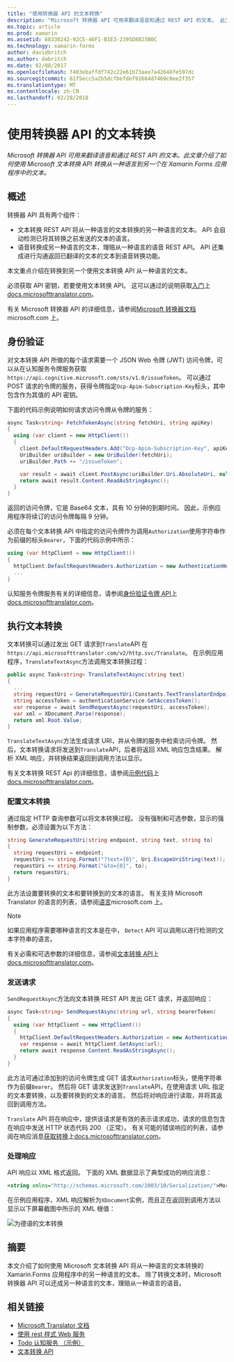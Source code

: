 ```yaml
---
title: "使用转换器 API 的文本转换"
description: "Microsoft 转换器 API 可用来翻译语音和通过 REST API 的文本。 此文章介绍了如何使用 Microsoft 文本转换 API 转换从一种语言到另一个在 Xamarin.Forms 应用程序中的文本。"
ms.topic: article
ms.prod: xamarin
ms.assetid: 68330242-92C5-46F1-B1E3-2395D8823B0C
ms.technology: xamarin-forms
author: davidbritch
ms.author: dabritch
ms.date: 02/08/2017
ms.openlocfilehash: f403ebaffdf742c22e61b73aee7a42648fe597dc
ms.sourcegitcommit: 61f5ecc5a2b5dcfbefdef91664d7460c0ee2f357
ms.translationtype: MT
ms.contentlocale: zh-CN
ms.lasthandoff: 02/28/2018
---
```

# <a name="text-translation-using-the-translator-api"></a>使用转换器 API 的文本转换

_Microsoft 转换器 API 可用来翻译语音和通过 REST API 的文本。此文章介绍了如何使用 Microsoft 文本转换 API 转换从一种语言到另一个在 Xamarin.Forms 应用程序中的文本。_

## <a name="overview"></a>概述

转换器 API 具有两个组件：

- 文本转换 REST API 将从一种语言的文本转换的另一种语言的文本。 API 会自动检测已将其转换之前发送的文本的语言。
- 语音转换成另一种语言的文本，理赔从一种语言的语音 REST API。 API 还集成进行沟通返回已翻译的文本的文本到语音转换功能。

本文重点介绍在转换到另一个使用文本转换 API 从一种语言的文本。

必须获取 API 密钥，若要使用文本转换 API。 这可以通过的说明获取[入门](http://docs.microsofttranslator.com/text-translate.html)上[docs.microsofttranslator.com](http://docs.microsofttranslator.com/)。

有关 Microsoft 转换器 API 的详细信息，请参阅[Microsoft 转换器文档](https://www.microsoft.com/cognitive-services/translator-api/documentation/TranslatorInfo/overview)microsoft.com 上。

## <a name="authentication"></a>身份验证

对文本转换 API 所做的每个请求需要一个 JSON Web 令牌 (JWT) 访问令牌，可以从在认知服务令牌服务获取`https://api.cognitive.microsoft.com/sts/v1.0/issueToken`。 可以通过 POST 请求的令牌的服务，获得令牌指定`Ocp-Apim-Subscription-Key`标头，其中包含作为其值的 API 密钥。

下面的代码示例说明如何请求访问令牌从令牌的服务：

```csharp
async Task<string> FetchTokenAsync(string fetchUri, string apiKey)
{
  using (var client = new HttpClient())
  {
    client.DefaultRequestHeaders.Add("Ocp-Apim-Subscription-Key", apiKey);
    UriBuilder uriBuilder = new UriBuilder(fetchUri);
    uriBuilder.Path += "/issueToken";

    var result = await client.PostAsync(uriBuilder.Uri.AbsoluteUri, null);
    return await result.Content.ReadAsStringAsync();
  }
}
```

返回的访问令牌，它是 Base64 文本，具有 10 分钟的到期时间。 因此，示例应用程序将续订的访问令牌每隔 9 分钟。

必须在每个文本转换 API 中指定的访问令牌作为调用`Authorization`使用字符串作为前缀的标头`Bearer`，下面的代码示例中所示：

```csharp
using (var httpClient = new HttpClient())
{
  httpClient.DefaultRequestHeaders.Authorization = new AuthenticationHeaderValue("Bearer", bearerToken);
  ...
}  
```

认知服务令牌服务有关的详细信息，请参阅[身份验证令牌 API](http://docs.microsofttranslator.com/oauth-token.html)上[docs.microsofttranslator.com](http://docs.microsofttranslator.com/)。

## <a name="performing-text-translation"></a>执行文本转换

文本转换可以通过发出 GET 请求到`Translate`API 在`https://api.microsofttranslator.com/v2/http.svc/Translate`。 在示例应用程序，`TranslateTextAsync`方法调用文本转换过程：

```csharp
public async Task<string> TranslateTextAsync(string text)
{
  ...
  string requestUri = GenerateRequestUri(Constants.TextTranslatorEndpoint, text, "en", "de");
  string accessToken = authenticationService.GetAccessToken();
  var response = await SendRequestAsync(requestUri, accessToken);
  var xml = XDocument.Parse(response);
  return xml.Root.Value;
}
```

`TranslateTextAsync`方法生成请求 URI，并从令牌的服务中检索访问令牌。 然后，文本转换请求将发送到`Translate`API，后者将返回 XML 响应包含结果。 解析 XML 响应，并转换结果返回到调用方法以显示。

有关文本转换 REST Api 的详细信息，请参阅[示例代码](http://docs.microsofttranslator.com/text-translate.html#/default)上[docs.microsofttranslator.com](http://docs.microsofttranslator.com/)。

### <a name="configuring-text-translation"></a>配置文本转换

通过指定 HTTP 查询参数可以将文本转换过程。 没有强制和可选参数，显示的强制参数，必须设置为以下方法：

```csharp
string GenerateRequestUri(string endpoint, string text, string to)
{
  string requestUri = endpoint;
  requestUri += string.Format("?text={0}", Uri.EscapeUriString(text));
  requestUri += string.Format("&to={0}", to);
  return requestUri;
}
```

此方法设置要转换的文本和要转换到的文本的语言。 有关支持 Microsoft Translator 的语言的列表，请参阅[语言](https://www.microsoft.com/translator/languages.aspx)microsoft.com 上。

> [!NOTE]
> 如果应用程序需要哪种语言的文本是在中， `Detect` API 可以调用以进行检测的文本字符串的语言。

有关必需和可选参数的详细信息，请参阅[文本转换 API](http://docs.microsofttranslator.com/text-translate.html#!/default/get_Translate)上[docs.microsofttranslator.com](http://docs.microsofttranslator.com/)。

### <a name="sending-the-request"></a>发送请求

`SendRequestAsync`方法向文本转换 REST API 发出 GET 请求，并返回响应：

```csharp
async Task<string> SendRequestAsync(string url, string bearerToken)
{
  using (var httpClient = new HttpClient())
  {
    httpClient.DefaultRequestHeaders.Authorization = new AuthenticationHeaderValue("Bearer", bearerToken);
    var response = await httpClient.GetAsync(url);
    return await response.Content.ReadAsStringAsync();
  }
}
```

此方法可通过添加到的访问令牌生成 GET 请求`Authorization`标头，使用字符串作为前缀`Bearer`。 然后将 GET 请求发送到`Translate`API，在使用请求 URL 指定的文本要转换，以及要转换到的文本的语言。 然后将对响应进行读取，并将其返回到调用方法。

`Translate` API 将在响应中，提供该请求是有效的表示请求成功，请求的信息包含在响应中发送 HTTP 状态代码 200 （正常）。 有关可能的错误响应的列表，请参阅在响应消息[获取转换](http://docs.microsofttranslator.com/text-translate.html#!/default/get_Translate)上[docs.microsofttranslator.com](http://docs.microsofttranslator.com/)。

### <a name="processing-the-response"></a>处理响应

API 响应以 XML 格式返回。 下面的 XML 数据显示了典型成功的响应消息：

```xml
<string xmlns="http://schemas.microsoft.com/2003/10/Serialization/">Morgen kaufen gehen ein</string>
```

在示例应用程序，XML 响应解析为`XDocument`实例，而且正在返回到调用方法以显示以下屏幕截图中所示的 XML 根值：

![](text-translation-images/text-translation.png "为德语的文本转换")

## <a name="summary"></a>摘要

本文介绍了如何使用 Microsoft 文本转换 API 将从一种语言的文本转换的 Xamarin.Forms 应用程序中的另一种语言的文本。 除了转换文本时，Microsoft 转换器 API 可以还成另一种语言的文本，理赔从一种语言的语音。



## <a name="related-links"></a>相关链接

- [Microsoft Translator 文档](https://www.microsoft.com/cognitive-services/translator-api/documentation/TranslatorInfo/overview)
- [使用 rest 样式 Web 服务](~/xamarin-forms/data-cloud/consuming/rest.md)
- [Todo 认知服务 （示例）](https://developer.xamarin.com/samples/xamarin-forms/WebServices/TodoCognitiveServices/)
- [文本转换 API](http://docs.microsofttranslator.com/text-translate.html)
